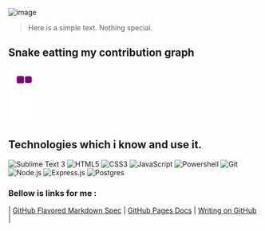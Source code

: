 ![image](https://c.tenor.com/vmk7T3OWjV8AAAAi/meow-meow-catboy.gif) 

> Here is a simple text. Nothing special.

## Snake eatting my contribution graph
![snake gif](https://github.com/NicolaiCushnir/NicolaiCushnir/blob/output/github-contribution-grid-snake.gif)

## Technologies which i know and use it.
![Sublime Text 3](https://img.shields.io/badge/sublime_text-%23575757.svg?&style=for-the-badge&logo=sublime-text&logoColor=important)
![HTML5](https://img.shields.io/badge/HTML5-E34F26?style=for-the-badge&logo=html5&logoColor=white)
![CSS3](https://img.shields.io/badge/CSS3-1572B6?style=for-the-badge&logo=css3&logoColor=white)
![JavaScript](https://img.shields.io/badge/JavaScript-323330?style=for-the-badge&logo=javascript&logoColor=F7DF1E)
![Powershell](https://img.shields.io/badge/powershell-5391FE?style=for-the-badge&logo=powershell&logoColor=white)
![Git](https://img.shields.io/badge/GIT-E44C30?style=for-the-badge&logo=git&logoColor=white)
![Node.js](https://img.shields.io/badge/Node.js-43853D?style=for-the-badge&logo=node.js&logoColor=whit)
![Express.js](https://img.shields.io/badge/Express.js-404D59?style=for-the-badge)
![Postgres](https://img.shields.io/badge/postgres-%23316192.svg?style=for-the-badge&logo=postgresql&logoColor=white)

### Bellow is links for me :
| [GitHub Flavored Markdown Spec](https://github.github.com/gfm/#example-145) | [GitHub Pages Docs](https://docs.github.com/en/pages) | [Writing on GitHub ](https://docs.github.com/en/get-started/writing-on-github) |
